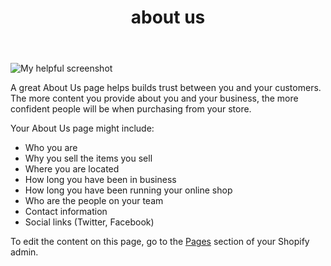 ﻿---
title: about us
layout: page_layout
---
![My helpful screenshot](/assets/capture.png)
<p>A great About Us  page helps builds trust between you and your customers. The more content you provide about you and your business, the more confident people will be when purchasing from your store.</p>
<p>Your About Us page might include:</p>
<ul>
<li>Who you are</li>
<li>Why you sell the items you sell</li>
<li>Where you are located</li>
<li>How long you have been in business</li>
<li>How long you have been running your online shop</li>
<li>Who are the people on your team</li>
<li>Contact information</li>
<li>Social links (Twitter, Facebook)</li>
</ul>
<p>To edit the content on this page, go to the <a href="http://virtocommerce.com/">Pages</a> section of your Shopify admin.</p>